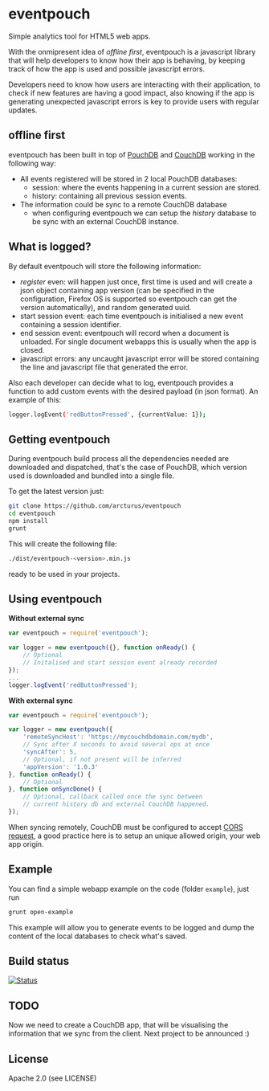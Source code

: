 eventpouch
==========

Simple analytics tool for HTML5 web apps.

With the onmipresent idea of _offline first_, eventpouch is a javascript library that will help developers to know how their app is behaving, by keeping track of how the app is used and possible javascript errors.

Developers need to know how users are interacting with their application, to check if new features are having a good impact, also knowing if the app is generating unexpected javascript errors is key to provide users with regular updates.

offline first
---
eventpouch has been built in top of [PouchDB] and [CouchDB] working in the following way:

  - All events registered will be stored in 2 local PouchDB databases:
      - session: where the events happening in a current session are stored.
      - history: containing all previous session events.
  - The information could be sync to a remote CouchDB database
      - when configuring eventpouch we can setup the _history_ database to be sync with an external CouchDB instance.

What is logged?
---
By default eventpouch will store the following information:
   - _register_ even: will happen just once, first time is used and will create a json object containing app version (can be specified in the configuration, Firefox OS is supported so eventpouch can get the version automatically), and random generated uuid.
   - start session event: each time eventpouch is initialised a new event containing a session identifier.
   - end session event: eventpouch will record when a document is unloaded. For single document webapps this is usually when the app is closed.
   - javascript errors: any uncaught javascript error will be stored containing the line and javascript file that generated the error.

Also each developer can decide what to log, eventpouch provides a function to add custom events with the desired payload (in json format). An example of this:
```sh
logger.logEvent('redButtonPressed', {currentValue: 1});
```

Getting eventpouch
----
During eventpouch build process all the dependencies needed are downloaded and dispatched, that's the case of PouchDB, which version used is downloaded and bundled into a single file.

To get the latest version just:
```sh
git clone https://github.com/arcturus/eventpouch
cd eventpouch
npm install
grunt
```
This will create the following file:
```sh
./dist/eventpouch-<version>.min.js
```
ready to be used in your projects.

Using eventpouch
---
**Without external sync**
```javascript
var eventpouch = require('eventpouch');

var logger = new eventpouch({}, function onReady() {
    // Optional
    // Initalised and start session event already recorded
});
...
logger.logEvent('redButtonPressed');
```

**With external sync**
```javascript
var eventpouch = require('eventpouch');

var logger = new eventpouch({
    'remoteSyncHost': 'https://mycouchdbdomain.com/mydb',
    // Sync after X seconds to avoid several ops at once
    'syncAfter': 5,
    // Optional, if not present will be inferred
    'appVersion': '1.0.3'
}, function onReady() {
    // Optional
}, function onSyncDone() {
    // Optional, callback called once the sync between
    // current history db and external CouchDB happened.
});
```
When syncing remotely, CouchDB must be configured to accept [CORS request], a good practice here is to setup an unique allowed origin, your web app origin.

Example
---
You can find a simple webapp example on the code (folder `example`), just run
```sh
grunt open-example
```
This example will allow you to generate events to be logged and dump the content of the local databases to check what's saved.

Build status
----
[![Status](https://secure.travis-ci.org/arcturus/eventpouch.png?branch=master)](http://travis-ci.org/arcturus/eventpouch)

TODO
----
Now we need to create a CouchDB app, that will be visualising the information that we sync from the client. Next project to be announced :)


License
----

Apache 2.0 (see LICENSE)

[PouchDB]:http://pouchdb.com/
[Dale Harvey]:https://twitter.com/daleharvey
[CouchDB]:http://couchdb.apache.org/
[cors request]:http://wiki.apache.org/couchdb/CORS

